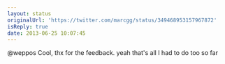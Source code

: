 ```yaml
---
layout: status
originalUrl: 'https://twitter.com/marcgg/status/349468953157967872'
isReply: true
date: 2013-06-25 10:07:45
---
```


@weppos Cool, thx for the feedback. yeah that's all I had to do too so far
